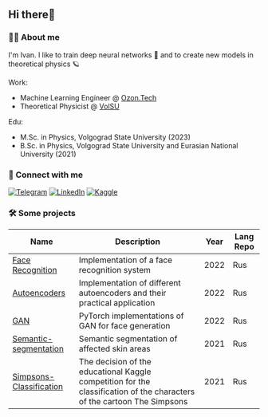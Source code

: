 <!--
**ivantipow/ivantipow** is a ✨ _special_ ✨ repository because its `README.md` (this file) appears on your GitHub profile.

Here are some ideas to get you started:

- 🔭 I’m currently working on ...
- 🌱 I’m currently learning ...
- 👯 I’m looking to collaborate on ...
- 🤔 I’m looking for help with ...
- 💬 Ask me about ...
- 📫 How to reach me: ...
- 😄 Pronouns: ...
- ⚡ Fun fact: ...
-->

## Hi there👋 <!--![Visitors](https://visitor-badge.glitch.me/badge?page_id=ivantipow) -->

### 👨‍💻 About me 
I'm Ivan. I like to train deep neural networks 🤖 and to create new models in theoretical physics 🪐

Work:
- Machine Learning Engineer @ [Ozon.Tech](https://tech.ozon.ru)
- Theoretical Physicist @ [VolSU](https://volsu.ru/other/eng/)

Edu:
- M.Sc. in Physics, Volgograd State University (2023)
- B.Sc. in Physics, Volgograd State University and Eurasian National University (2021)
<!--
✌️ My name is Ivan, I am 22 years old. I've been doing programming and physics for about 5 years. 

🎓 I'm currently studying for a master's degree in Physics.

🔎 I'm presently studying Deep Learning, doing research in chemical physics and quantum computing.


### 🛠 Languages & Tools

Proficient: 
![Python](https://img.shields.io/badge/-Python-0f0f0f?style=flat-square&logo=python)
![PyTorch](https://img.shields.io/badge/-PyTorch-0f0f0f?style=flat-square&logo=pytorch)
![scikit-learn](https://img.shields.io/badge/-ScikitLearn-0f0f0f?style=flat-square&logo=scikit-learn)
![pandas](https://img.shields.io/badge/-Pandas-0f0f0f?style=flat-square&logo=pandas)
![numpy](https://img.shields.io/badge/-NumPy-0f0f0f?style=flat-square&logo=numpy)
![scipy](https://img.shields.io/badge/-SciPy-0f0f0f?style=flat-square&logo=scipy)
![xgboost](https://img.shields.io/badge/-XGBoost-0f0f0f?style=flat-square&logo=xgboost)
![wolfram](https://img.shields.io/badge/-WolframLanguage-0f0f0f?style=flat-square&logo=Wolfram-Mathematica)
![matlab](https://img.shields.io/badge/-MATLAB-0f0f0f?style=flat-square&logo=matlab)
![latex](https://img.shields.io/badge/-LaTeX-0f0f0f?style=flat-square&logo=latex)

Familiar with: 
![C](https://img.shields.io/badge/-C-0f0f0f?style=flat-square&logo=C)
![C++](https://img.shields.io/badge/-C++-0f0f0f?style=flat-square&logo=c%2B%2B)
![Java](https://img.shields.io/badge/-Java-0f0f0f?style=flat-square&logo=Java)
![PostgreSQL](https://img.shields.io/badge/-PostgreSQL-0f0f0f?style=flat-square&logo=PostgreSQL)
-->


### 🤝 Connect with me

[![Telegram](https://img.shields.io/badge/-Telegram-0f0f0f?style=for-the-badge&logo=telegram)](https://t.me/ivantipow)
[![LinkedIn](https://img.shields.io/badge/LinkedIn-0077B5?style=for-the-badge&logo=linkedin&logoColor=white)](https://www.linkedin.com/in/ivantipow/)
[![Kaggle](https://img.shields.io/badge/-Kaggle-0f0f0f?style=for-the-badge&logo=kaggle)](https://www.kaggle.com/ivantipov)


### 🛠 Some projects

| Name | Description | Year | Lang Repo |
|------|-------------|------|------|
| [Face Recognition](https://github.com/ivantipow/Face-Recognition) | Implementation of a face recognition system | 2022 | Rus |
| [Autoencoders](https://github.com/ivantipow/Autoencoders) | Implementation of different autoencoders and their practical application | 2022 | Rus |
| [GAN](https://github.com/ivantipow/GAN) | PyTorch implementations of GAN for face generation| 2022 | Rus |
| [Semantic-segmentation](https://github.com/ivantipow/Semantic-segmentation) | Semantic segmentation of affected skin areas | 2021 | Rus |
| [Simpsons-Classification](https://github.com/ivantipow/Simpsons-Classification) | The decision of the educational Kaggle competition for the classification of the characters of the cartoon The Simpsons | 2021 | Rus |

<!--
### 📈 GitHub Stats

![Ivan Antipov GitHub Stats](https://github-readme-stats.vercel.app/api?username=ivantipow&count_private=true&hide=contribs,issues,prs&show_icons=true&theme=dark&bg_color=30,0f0f0f,066052&title_color=fff&text_color=fff&icon_color=cbdea6)
-->
